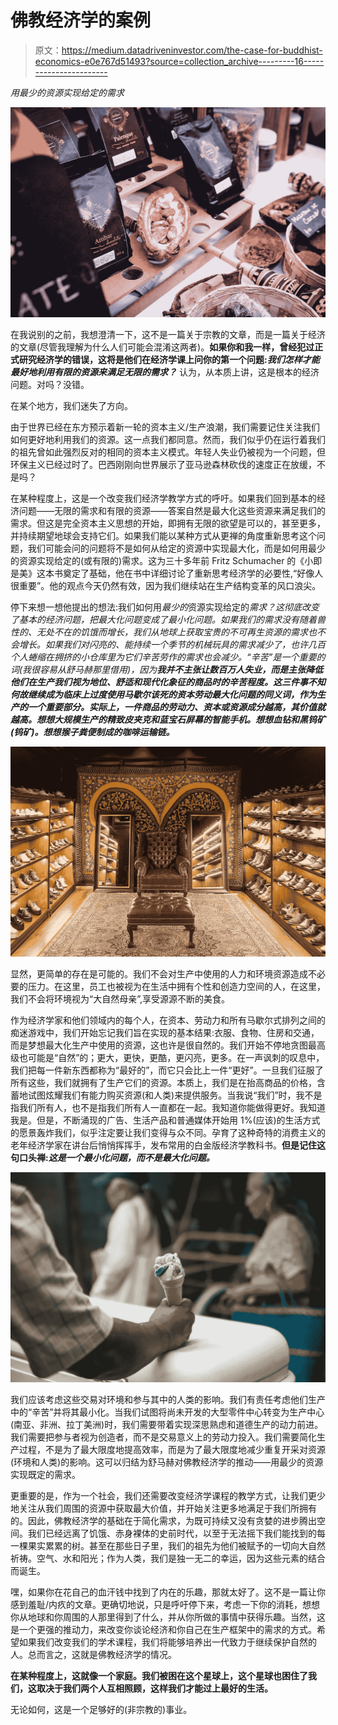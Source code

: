 # 佛教经济学的案例

> 原文：<https://medium.datadriveninvestor.com/the-case-for-buddhist-economics-e0e767d51493?source=collection_archive---------16----------------------->

*用最少的资源实现给定的需求*

![](img/0d4aa2ec92618a2558f68274464a39f9.png)

在我说别的之前，我想澄清一下，这不是一篇关于宗教的文章，而是一篇关于经济的文章(尽管我理解为什么人们可能会混淆这两者)。**如果你和我一样，曾经犯过正式研究经济学的错误，这将是他们在经济学课上问你的第一个问题:*我们怎样才能最好地利用有限的资源来满足无限的需求？*** 认为，从本质上讲，这是根本的经济问题。对吗？没错。

在某个地方，我们迷失了方向。

由于世界已经在东方预示着新一轮的资本主义/生产浪潮，我们需要记住关注我们如何更好地利用我们的资源。这一点我们都同意。然而，我们似乎仍在运行着我们的祖先曾如此强烈反对的相同的资本主义模式。年轻人失业仍被视为一个问题，但环保主义已经过时了。巴西刚刚向世界展示了亚马逊森林砍伐的速度正在放缓，不是吗？

在某种程度上，这是一个改变我们经济学教学方式的呼吁。如果我们回到基本的经济问题——无限的需求和有限的资源——答案自然是最大化这些资源来满足我们的需求。但这是完全资本主义思想的开始，即拥有无限的欲望是可以的，甚至更多，并持续期望地球会支持它们。如果我们能以某种方式从更禅的角度重新思考这个问题，我们可能会问的问题将不是如何从给定的资源中实现最大化，而是如何用最少的资源实现给定的(或有限的)需求。这为三十多年前 Fritz Schumacher 的《小即是美》这本书奠定了基础，他在书中详细讨论了重新思考经济学的必要性,“好像人很重要”。他的观点今天仍然有效，因为我们继续站在生产结构变革的风口浪尖。

停下来想一想他提出的想法:我们如何用*最少的*资源实现给定的*需求？这彻底改变了基本的经济问题，把最大化问题变成了最小化问题。如果我们的需求没有随着兽性的、无处不在的饥饿而增长，我们从地球上获取宝贵的不可再生资源的需求也不会增长。如果我们对闪亮的、能持续一个季节的机械玩具的需求减少了，也许几百个人蜷缩在拥挤的小仓库里为它们辛苦劳作的需求也会减少。“辛苦”是一个重要的词(我很容易从舒马赫那里借用)，因为**我并不主张让数百万人失业，而是主张降低他们在生产我们视为地位、舒适和现代化象征的商品时的辛苦程度。这三件事不知何故继续成为临床上过度使用马歇尔该死的资本劳动最大化问题的同义词，作为生产的一个重要部分。实际上，一件商品的劳动力、资本或资源成分越高，其价值就越高。想想大规模生产的精致皮夹克和蓝宝石屏幕的智能手机。想想血钻和黑钨矿(钨矿)。想想猴子粪便制成的咖啡运输链。***

![](img/229625f8ca8eabf32a7fb369f7cd5b9a.png)

显然，更简单的存在是可能的。我们不会对生产中使用的人力和环境资源造成不必要的压力。在这里，员工也被视为在生活中拥有个性和创造力空间的人，在这里，我们不会将环境视为“大自然母亲”,享受源源不断的美食。

作为经济学家和他们领域内的每个人，在资本、劳动力和所有马歇尔式排列之间的痴迷游戏中，我们开始忘记我们旨在实现的基本结果:衣服、食物、住房和交通，而是梦想最大化生产中使用的资源，这也许是很自然的。我们开始不停地贪图最高级也可能是“自然”的；更大，更快，更酷，更闪亮，更多。在一声讽刺的叹息中，我们把每一件新东西都称为“最好的”，而它只会比上一件“更好”。一旦我们征服了所有这些，我们就拥有了生产它们的资源。本质上，我们是在抬高商品的价格，含蓄地试图炫耀我们有能力购买资源(和人类)来提供服务。当我说“我们”时，我不是指我们所有人，也不是指我们所有人一直都在一起。我知道你能做得更好。我知道我是。但是，不断涌现的广告、生活产品和普通媒体开始用 1%(应该)的生活方式的愿景轰炸我们，似乎注定要让我们变得与众不同。孕育了这种奇特的消费主义的老年经济学家在讲台后悄悄挥挥手，发布常用的白金版经济学教科书。**但是记住这句口头禅:*这是一个最小化问题，而不是最大化问题。***

![](img/3ec77b34ae9d92fe8fc24daaa3ea94b2.png)

我们应该考虑这些交易对环境和参与其中的人类的影响。我们有责任考虑他们生产中的“辛苦”并将其最小化。当我们试图将尚未开发的大型零件中心转变为生产中心(南亚、非洲、拉丁美洲)时，我们需要带着实现深思熟虑和道德生产的动力前进。我们需要把参与者视为创造者，而不是交易意义上的劳动力投入。我们需要简化生产过程，不是为了最大限度地提高效率，而是为了最大限度地减少重复开采对资源(环境和人类)的影响。这可以归结为舒马赫对佛教经济学的推动——用最少的资源实现既定的需求。

更重要的是，作为一个社会，我们还需要改变经济学课程的教学方式，让我们更少地关注从我们周围的资源中获取最大价值，并开始关注更多地满足于我们所拥有的。因此，佛教经济学的基础在于简化需求，为既可持续又没有贪婪的进步腾出空间。我们已经远离了饥饿、赤身裸体的史前时代，以至于无法摇下我们能找到的每一棵果实累累的树。甚至在那些日子里，我们的祖先为他们被赋予的一切向大自然祈祷。空气、水和阳光；作为人类，我们是独一无二的幸运，因为这些元素的结合而诞生。

嘿，如果你在花自己的血汗钱中找到了内在的乐趣，那就太好了。这不是一篇让你感到羞耻/内疚的文章。更确切地说，只是呼吁停下来，考虑一下你的消耗，想想你从地球和你周围的人那里得到了什么，并从你所做的事情中获得乐趣。当然，这是一个更强的推动力，来改变你谈论经济和你自己在生产框架中的需求的方式。希望如果我们改变我们的学术课程，我们将能够培养出一代致力于继续保护自然的人。总而言之，这就是佛教经济学的情况。

**在某种程度上，这就像一个家庭。我们被困在这个星球上，这个星球也困住了我们，这取决于我们两个人互相照顾，这样我们才能过上最好的生活。**

无论如何，这是一个足够好的(非宗教的)事业。